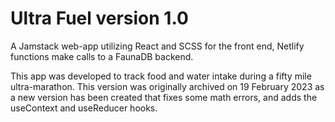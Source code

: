 # Ultra Fuel version 1.0

A Jamstack web-app utilizing React and SCSS for the front end, Netlify functions make calls to a FaunaDB backend.

This app was developed to track food and water intake during a fifty mile ultra-marathon.  This version was originally archived on 19 February 2023 as a new version has been created that fixes some math errors, and adds the useContext and useReducer hooks.
